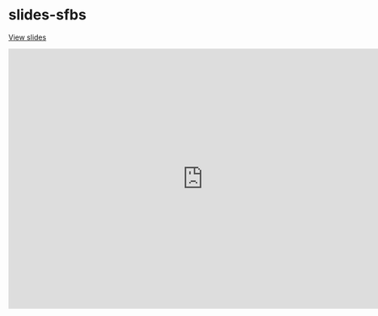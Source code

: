 # slides-sfbs

[View slides](https://gitpitch.com/jwfearn/slides-sfbs)
<iframe width='770' height='515' src='https://gitpitch.com/jwfearn/slides-sfbs/master?grs=github&t=white' frameborder='0' allowfullscreen></iframe>
